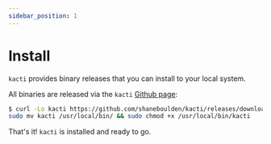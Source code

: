 ```yaml
---
sidebar_position: 1
---
```


# Install

`kacti` provides binary releases that you can install to your local system.

All binaries are released via the `kacti` [Github page](https://github.com/shaneboulden/kacti):
```bash
$ curl -Lo kacti https://github.com/shaneboulden/kacti/releases/download/v0.1.1/kacti-linux-amd64
sudo mv kacti /usr/local/bin/ && sudo chmod +x /usr/local/bin/kacti
```
That's it! `kacti` is installed and ready to go.
